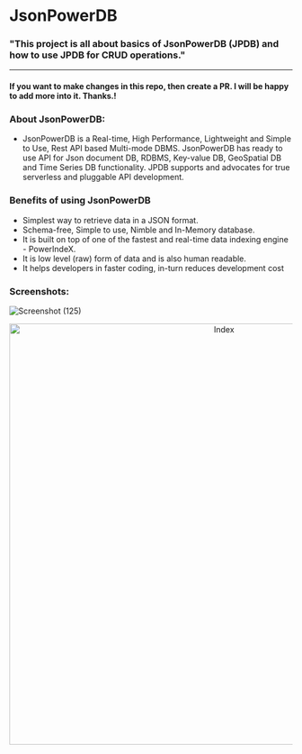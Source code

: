 # JsonPowerDB
### "This project is all about basics of JsonPowerDB (JPDB) and how to use JPDB for CRUD operations."

---
#### If you want to make changes in this repo, then create a PR. I will be happy to add more into it. Thanks.!
### About JsonPowerDB:
- JsonPowerDB is a Real-time, High Performance, Lightweight and Simple to Use, Rest API based Multi-mode DBMS. JsonPowerDB has ready to use API for Json document DB, RDBMS, Key-value DB, GeoSpatial DB and Time Series DB functionality. JPDB supports and advocates for true serverless and pluggable API development.

### Benefits of using JsonPowerDB
- Simplest way to retrieve data in a JSON format.
- Schema-free, Simple to use, Nimble and In-Memory database.
- It is built on top of one of the fastest and real-time data indexing engine - PowerIndeX.
- It is low level (raw) form of data and is also human readable. 
- It helps developers in faster coding, in-turn reduces development cost
### Screenshots:
![Screenshot (125)](https://user-images.githubusercontent.com/84261342/165801149-540494d0-c025-4eb5-b3a7-bb5fb21c8edc.png)
<p align="center" ><img width="748" alt="Index" src="https://user-images.githubusercontent.com/84261342/165802594-15937e9d-14fa-4ea8-acf1-ca60bd905582.png"></p>
